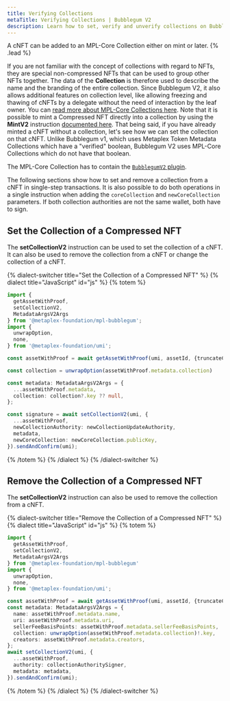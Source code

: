 ```yaml
---
title: Verifying Collections
metaTitle: Verifying Collections | Bubblegum V2
description: Learn how to set, verify and unverify collections on Bubblegum.
---
```


A cNFT can be added to an MPL-Core Collection either on mint or later. {% .lead %}

If you are not familiar with the concept of collections with regard to NFTs, they are special non-compressed NFTs that can be used to group other NFTs together. The data of the **Collection** is therefore used to describe the name and the branding of the entire collection. Since Bubblegum V2, it also allows additional features on collection level, like allowing freezing and thawing of cNFTs by a delegate without the need of interaction by the leaf owner. You can [read more about MPL-Core Collections here](/core/collections).
Note that it is possible to mint a Compressed NFT directly into a collection by using the **MintV2** instruction [documented here](/bubblegum-v2/mint-cnfts#minting-to-a-collection). That being said, if you have already minted a cNFT without a collection, let's see how we can set the collection on that cNFT. Unlike Bubblegum v1, which uses Metaplex Token Metadata Collections which have a "verified" boolean, Bubblegum V2 uses MPL-Core Collections which do not have that boolean.

The MPL-Core Collection has to contain the [`BubblegumV2` plugin](/core/plugins/bubblegum).

The following sections show how to set and remove a collection from a cNFT in single-step transactions. It is also possible to do both operations in a single instruction when adding the `coreCollection` and `newCoreCollection` parameters. If both collection authorities are not the same wallet, both have to sign.

## Set the Collection of a Compressed NFT
The **setCollectionV2** instruction can be used to set the collection of a cNFT. It can also be used to remove the collection from a cNFT or change the collection of a cNFT.

{% dialect-switcher title="Set the Collection of a Compressed NFT" %}
{% dialect title="JavaScript" id="js" %}
{% totem %}

```ts
import {
  getAssetWithProof,
  setCollectionV2,
  MetadataArgsV2Args
} from '@metaplex-foundation/mpl-bubblegum';
import {
  unwrapOption,
  none,
} from '@metaplex-foundation/umi';

const assetWithProof = await getAssetWithProof(umi, assetId, {truncateCanopy: true});

const collection = unwrapOption(assetWithProof.metadata.collection)

const metadata: MetadataArgsV2Args = {
  ...assetWithProof.metadata,
  collection: collection?.key ?? null,
};

const signature = await setCollectionV2(umi, {
  ...assetWithProof,
  newCollectionAuthority: newCollectionUpdateAuthority,
  metadata,
  newCoreCollection: newCoreCollection.publicKey,
}).sendAndConfirm(umi);
```

{% /totem %}
{% /dialect %}
{% /dialect-switcher %}

## Remove the Collection of a Compressed NFT
The **setCollectionV2** instruction can also be used to remove the collection from a cNFT.

{% dialect-switcher title="Remove the Collection of a Compressed NFT" %}
{% dialect title="JavaScript" id="js" %}
{% totem %}

```ts
import {
  getAssetWithProof,
  setCollectionV2,
  MetadataArgsV2Args
} from '@metaplex-foundation/mpl-bubblegum'
import {
  unwrapOption,
  none,
} from '@metaplex-foundation/umi';

const assetWithProof = await getAssetWithProof(umi, assetId, {truncateCanopy: true});
const metadata: MetadataArgsV2Args = {
  name: assetWithProof.metadata.name,
  uri: assetWithProof.metadata.uri,
  sellerFeeBasisPoints: assetWithProof.metadata.sellerFeeBasisPoints,
  collection: unwrapOption(assetWithProof.metadata.collection)!.key,
  creators: assetWithProof.metadata.creators,
};
await setCollectionV2(umi, {
  ...assetWithProof,
  authority: collectionAuthoritySigner,
  metadata: metadata,
}).sendAndConfirm(umi);
```

{% /totem %}
{% /dialect %}
{% /dialect-switcher %}